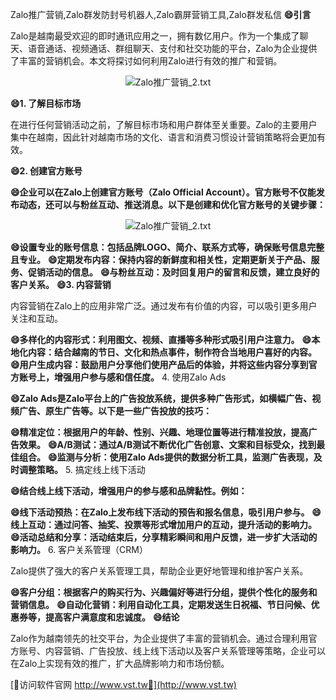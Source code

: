 Zalo推广营销,Zalo群发防封号机器人,Zalo霸屏营销工具,Zalo群发私信
**😄引言**

Zalo是越南最受欢迎的即时通讯应用之一，拥有数亿用户。作为一个集成了聊天、语音通话、视频通话、群组聊天、支付和社交功能的平台，Zalo为企业提供了丰富的营销机会。本文将探讨如何利用Zalo进行有效的推广和营销。

 <center><img src="https://vst.tw/MP4/tuiguang/png/6.png" alt="Zalo推广营销_2.txt"></center>

**😄1. 了解目标市场**

在进行任何营销活动之前，了解目标市场和用户群体至关重要。Zalo的主要用户集中在越南，因此针对越南市场的文化、语言和消费习惯设计营销策略将会更加有效。

**😄2. 创建官方账号**

**😄企业可以在Zalo上创建官方账号（Zalo Official Account）。官方账号不仅能发布动态，还可以与粉丝互动、推送消息。以下是创建和优化官方账号的关键步骤：**

 <center><img src="https://vst.tw/MP4/tuiguang/png/5.png" alt="Zalo推广营销_2.txt"></center>

**😄设置专业的账号信息：包括品牌LOGO、简介、联系方式等，确保账号信息完整且专业。**
**😄定期发布内容：保持内容的新鲜度和相关性，定期更新关于产品、服务、促销活动的信息。**
**😄与粉丝互动：及时回复用户的留言和反馈，建立良好的客户关系。**
**😄3. 内容营销**

内容营销在Zalo上的应用非常广泛。通过发布有价值的内容，可以吸引更多用户关注和互动。

**😄多样化的内容形式：利用图文、视频、直播等多种形式吸引用户注意力。**
**😄本地化内容：结合越南的节日、文化和热点事件，制作符合当地用户喜好的内容。**
**😄用户生成内容：鼓励用户分享他们使用产品后的体验，并将这些内容分享到官方账号上，增强用户参与感和信任度。**
4. 使用Zalo Ads

**😄Zalo Ads是Zalo平台上的广告投放系统，提供多种广告形式，如横幅广告、视频广告、原生广告等。以下是一些广告投放的技巧：**

**😄精准定位：根据用户的年龄、性别、兴趣、地理位置等进行精准投放，提高广告效果。**
**😄A/B测试：通过A/B测试不断优化广告创意、文案和目标受众，找到最佳组合。**
**😄监测与分析：使用Zalo Ads提供的数据分析工具，监测广告表现，及时调整策略。**
5. 搞定线上线下活动

**😄结合线上线下活动，增强用户的参与感和品牌黏性。例如：**

**😄线下活动预热：在Zalo上发布线下活动的预告和报名信息，吸引用户参与。**
**😄线上互动：通过问答、抽奖、投票等形式增加用户的互动，提升活动的影响力。**
**😄活动总结和分享：活动结束后，分享精彩瞬间和用户反馈，进一步扩大活动的影响力。**
6. 客户关系管理（CRM）

Zalo提供了强大的客户关系管理工具，帮助企业更好地管理和维护客户关系。

**😄客户分组：根据客户的购买行为、兴趣偏好等进行分组，提供个性化的服务和营销信息。**
**😄自动化营销：利用自动化工具，定期发送生日祝福、节日问候、优惠券等，提高客户满意度和忠诚度。**
**😄结论**

Zalo作为越南领先的社交平台，为企业提供了丰富的营销机会。通过合理利用官方账号、内容营销、广告投放、线上线下活动以及客户关系管理等策略，企业可以在Zalo上实现有效的推广，扩大品牌影响力和市场份额。


[👻访问软件官网 http://www.vst.tw👻](http://www.vst.tw)
